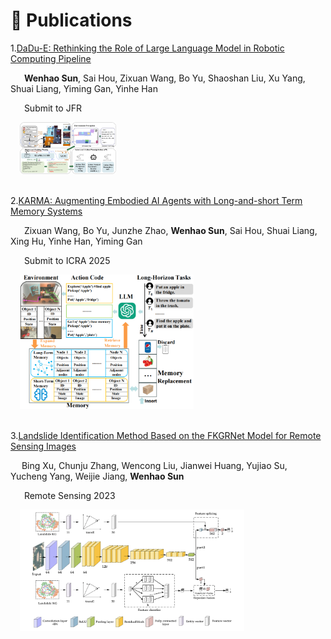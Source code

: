 # 📝 Publications

1.[DaDu-E: Rethinking the Role of Large Language Model in Robotic Computing Pipeline](https://arxiv.org/pdf/2412.01663v1)

    **Wenhao Sun**, Sai Hou, Zixuan Wang, Bo Yu, Shaoshan Liu, Xu Yang, Shuai Liang, Yiming Gan, Yinhe Han

    Submit to JFR

<div style="margin-left: 3%;"><img src="/images/dadu.png" style="zoom: 15%;"></div>

<br>

2.[KARMA: Augmenting Embodied AI Agents with Long-and-short Term Memory Systems](https://arxiv.org/abs/2409.14908)

    Zixuan Wang, Bo Yu, Junzhe Zhao, **Wenhao Sun**, Sai Hou, Shuai Liang, Xing Hu, Yinhe Han, Yiming Gan

    Submit to ICRA 2025
<div style="margin-left: 3%;"><img src="/images/karma.png" style="zoom: 35%;"></div>

<br>

3.[Landslide Identification Method Based on the FKGRNet Model for Remote Sensing Images](https://www.mdpi.com/2072-4292/15/13/3407)

   Bing Xu, Chunju Zhang, Wencong Liu, Jianwei Huang, Yujiao Su, Yucheng Yang, Weijie Jiang, **Wenhao Sun**

    Remote Sensing 2023
<div style="margin-left: 3%;"><img src="/images/fkgrnet.png" style="zoom: 35%;"></div>